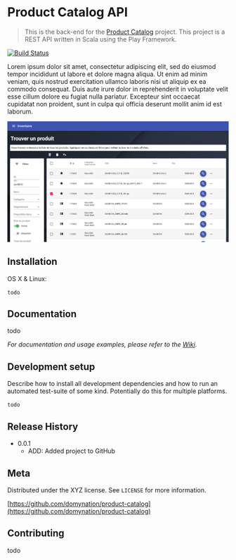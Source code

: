 # Product Catalog API
> This is the back-end for the [Product Catalog](https://github.com/doMynation/product-catalog-frontend) project. This project is a REST API written in Scala using the Play Framework.

[![Build Status](https://travis-ci.org/doMynation/product-catalog.svg?branch=master)](https://travis-ci.org/doMynation/product-catalog)

Lorem ipsum dolor sit amet, consectetur adipiscing elit, sed do eiusmod tempor incididunt ut labore et dolore magna aliqua. Ut enim ad minim veniam, quis nostrud exercitation ullamco laboris nisi ut aliquip ex ea commodo consequat. Duis aute irure dolor in reprehenderit in voluptate velit esse cillum dolore eu fugiat nulla pariatur. Excepteur sint occaecat cupidatat non proident, sunt in culpa qui officia deserunt mollit anim id est laborum.

![Preview](docs/images/preview.png?raw=true)

## Installation

OS X & Linux:

```
todo
```

## Documentation

todo

_For documentation and usage examples, please refer to the [Wiki](https://github.com/doMynation/product-catalog/wiki)_.

## Development setup

Describe how to install all development dependencies and how to run an automated test-suite of some kind. Potentially do this for multiple platforms.

```
todo
```

## Release History

* 0.0.1
    * ADD: Added project to GitHub

## Meta

Distributed under the XYZ license. See ``LICENSE`` for more information.

[https://github.com/domynation/product-catalog](https://github.com/domynation/product-catalog)

## Contributing

todo

